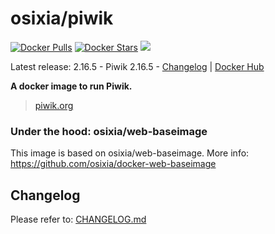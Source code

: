 # osixia/piwik

[![Docker Pulls](https://img.shields.io/docker/pulls/osixia/piwik.svg)][hub]
[![Docker Stars](https://img.shields.io/docker/stars/osixia/piwik.svg)][hub]
[![](https://images.microbadger.com/badges/image/osixia/piwik.svg)](http://microbadger.com/images/osixia/piwik "Get your own image badge on microbadger.com")

[hub]: https://hub.docker.com/r/osixia/piwik/

Latest release: 2.16.5 - Piwik 2.16.5 - [Changelog](CHANGELOG.md) | [Docker Hub](https://hub.docker.com/r/osixia/piwik/) 

**A docker image to run Piwik.**
> [piwik.org](https://piwik.org)

### Under the hood: osixia/web-baseimage

This image is based on osixia/web-baseimage.
More info: https://github.com/osixia/docker-web-baseimage

## Changelog

Please refer to: [CHANGELOG.md](CHANGELOG.md)
